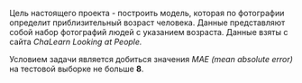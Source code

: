 Цель настоящего проекта - построить модель, которая по фотографии определит приблизительный возраст человека. Данные представляют собой набор фотографий людей с указанием возраста. Данные взяты с сайта *ChaLearn Looking at People.*

Условием задачи является добиться значения *MAE (mean absolute error)* на тестовой выборке не больше **8**.


